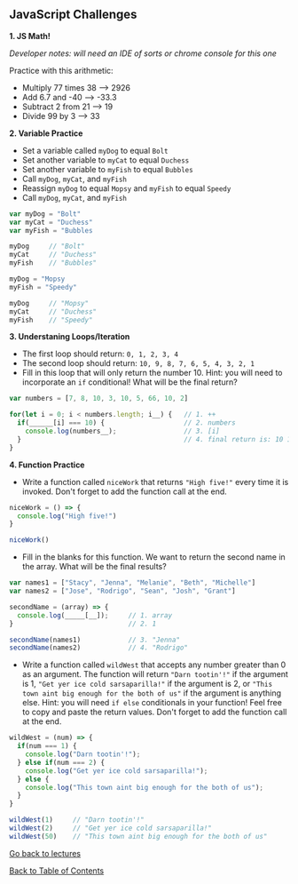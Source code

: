 ## JavaScript Challenges

**1. JS Math!**

_Developer notes: will need an IDE of sorts or chrome console for this one_

Practice with this arithmetic:
- Multiply 77 times 38 --> 2926
- Add 6.7 and -40 --> -33.3
- Subtract 2 from 21 --> 19
- Divide 99 by 3 --> 33

**2. Variable Practice**

- Set a variable called `myDog` to equal `Bolt`
- Set another variable to `myCat` to equal `Duchess`
- Set another variable to `myFish` to equal `Bubbles`
- Call `myDog`, `myCat`, and `myFish`
- Reassign `myDog` to equal `Mopsy` and `myFish` to equal `Speedy`
- Call `myDog`, `myCat`, and `myFish`

```javascript
var myDog = "Bolt"
var myCat = "Duchess"
var myFish = "Bubbles

myDog     // "Bolt"
myCat     // "Duchess"
myFish    // "Bubbles"

myDog = "Mopsy
myFish = "Speedy"

myDog     // "Mopsy"
myCat     // "Duchess"
myFish    // "Speedy"
```

**3. Understaning Loops/Iteration**

- The first loop should return: `0, 1, 2, 3, 4`
- The second loop should return: `10, 9, 8, 7, 6, 5, 4, 3, 2, 1`
- Fill in this loop that will only return the number 10. Hint: you will need to incorporate an `if` conditional! What will be the final return?

```javascript
var numbers = [7, 8, 10, 3, 10, 5, 66, 10, 2]

for(let i = 0; i < numbers.length; i__) {   // 1. ++
  if(______[i] === 10) {                    // 2. numbers
    console.log(numbers__);                 // 3. [i]
  }                                         // 4. final return is: 10 10 10
}
```

**4. Function Practice**

- Write a function called `niceWork` that returns `"High five!"` every time it is invoked. Don't forget to add the function call at the end.
```javascript
niceWork = () => {
  console.log("High five!")
}

niceWork()
```

- Fill in the blanks for this function. We want to return the second name in the array. What will be the final results?
```javascript
var names1 = ["Stacy", "Jenna", "Melanie", "Beth", "Michelle"]
var names2 = ["Jose", "Rodrigo", "Sean", "Josh", "Grant"]

secondName = (array) => {
  console.log(_____[__]);     // 1. array
}                             // 2. 1

secondName(names1)            // 3. "Jenna"
secondName(names2)            // 4. "Rodrigo"
```
- Write a function called `wildWest` that accepts any number greater than 0 as an argument. The function will return `"Darn tootin'!"` if the argument is 1, `"Get yer ice cold sarsaparilla!"` if the argument is 2, or `"This town aint big enough for the both of us"` if the argument is anything else. Hint: you will need `if else` conditionals in your function! Feel free to copy and paste the return values. Don't forget to add the function call at the end.
```javascript
wildWest = (num) => {
  if(num === 1) {
    console.log("Darn tootin'!");
  } else if(num === 2) {
    console.log("Get yer ice cold sarsaparilla!");
  } else {
    console.log("This town aint big enough for the both of us");
  }
}

wildWest(1)     // "Darn tootin'!"
wildWest(2)     // "Get yer ice cold sarsaparilla!"
wildWest(50)    // "This town aint big enough for the both of us"
```

<a href="https://github.com/rachaelstanislaw/learn-pre-work/blob/master/JavaScript/js_lectures.md">Go back to lectures</a>

<a href="https://github.com/rachaelstanislaw/learn-pre-work">Back to Table of Contents</a>
